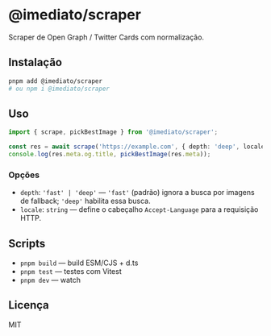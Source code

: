 # @imediato/scraper

Scraper de Open Graph / Twitter Cards com normalização.

## Instalação
```bash
pnpm add @imediato/scraper
# ou npm i @imediato/scraper
```

## Uso
```ts
import { scrape, pickBestImage } from '@imediato/scraper';

const res = await scrape('https://example.com', { depth: 'deep', locale: 'pt-BR' });
console.log(res.meta.og.title, pickBestImage(res.meta));
```

### Opções

- `depth`: `'fast' | 'deep'` — `'fast'` (padrão) ignora a busca por imagens de fallback; `'deep'` habilita essa busca.
- `locale`: `string` — define o cabeçalho `Accept-Language` para a requisição HTTP.

## Scripts
- `pnpm build` — build ESM/CJS + d.ts
- `pnpm test` — testes com Vitest
- `pnpm dev` — watch

## Licença
MIT
